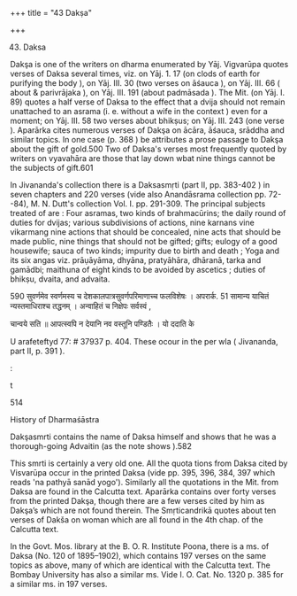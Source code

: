 +++
title = "43 Dakṣa"

+++

43. Daksa 

Dakşa is one of the writers on dharma enumerated by Yāj. Vigvarūpa quotes verses of Daksa several times, viz. on Yāj. 1. 17 (on clods of earth for purifying the body ), on Yāj. III. 30 (two verses on āśauca ), on Yāj. III. 66 ( about & parivrājaka ), on Yāj. III. 191 (about padmāsada ). The Mit. (on Yāj. I. 89) quotes a half verse of Daksa to the effect that a dvija should not remain unattached to an asrama (i. e. without a wife in the context ) even for a moment; on Yāj. III. 58 two verses about bhikṣus; on Yāj. III. 243 (one verse ). Aparārka cites numerous verses of Dakşa on ācāra, āśauca, srāddha and similar topics. In one case (p. 368 ) be attributes a prose passage to Dakşa about the gift of gold.500 Two of Daksa's verses most frequently quoted by writers on vyavahāra are those that lay down wbat nine things cannot be the subjects of gift.601 

In Jivananda's collection there is a Daksasmṛti (part II, pp. 383-402 ) in seven chapters and 220 verses (vide also Anandāsrama collection pp. 72--84), M. N. Dutt's collection Vol. I. pp. 291-309. The principal subjects treated of are : Four asramas, two kinds of brahmacūrins; the daily round of duties for dvijas; various subdivisions of actions, nine karnans vine vikarmang nine actions that should be concealed, nine acts that should be made public, nine things that should not be gifted; gifts; eulogy of a good housewife; sauca of two kinds; impurity due to birth and death ; Yoga and its six angas viz. prāụāyāma, dhyāna, pratyāhāra, dhāranā, tarka and gamādbi; maithuna of eight kinds to be avoided by ascetics ; duties of bhikṣu, dvaita, and advaita. 

590 सुवर्णमेव स्वर्णमस्य च देशकालपात्रसुवर्णपरिमाणाच्च फलविशेषः । अपरार्क. 51 सामान्य याचितं न्यस्तमाधिराश्च तद्धनम् । अन्वाहितं च निक्षेपः सर्वस्वं , 

चान्वये सति ॥ आपत्स्वपि न देयानि नव वस्तूनि पण्डितैः । यो ददाति के 

U arafeteftyd 77: \# 37937 p. 404. These ocour in the per wla ( Jivananda, part II, p. 391 ). 

: 

t 

514 

History of Dharmaśāstra 

Dakşasmrti contains the name of Daksa himself and shows that he was a thorough-going Advaitin (as the note shows ).582 

This smrti is certainly a very old one. All the quota tions from Daksa cited by Visvarūpa occur in the printed Daksa (vide pp. 395, 396, 384, 397 which reads 'na pathyā sanād yogo'). Similarly all the quotations in the Mit. from Daksa are found in the Calcutta text. Aparārka contains over forty verses from the printed Dakşa, though there are a few verses cited by him as Dakşa’s which are not found therein. The Smṛticandrikā quotes about ten verses of Dakša on woman which are all found in the 4th chap. of the Calcutta text. 

In the Govt. Mos. library at the B. O. R. Institute Poona, there is a ms. of Daksa (No. 120 of 1895–1902), which contains 197 verses on the same topics as above, many of which are identical with the Calcutta text. The Bombay University has also a similar ms. Vide I. O. Cat. No. 1320 p. 385 for a similar ms. in 197 verses. 
